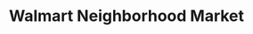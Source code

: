 ---
title: "Walmart Neighborhood Market"
url: /columbus/walmart-neighborhood-market/
shop: supermarket
---